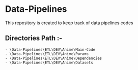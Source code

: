 # Data-Pipelines
This repository is created to keep track of data pipelines codes


## Directories Path :- 
    - \Data-Pipelines\ETL\DEV\Anime\Main-Code
    - \Data-Pipelines\ETL\DEV\Anime\Params
    - \Data-Pipelines\ETL\DEV\Anime\Dependencies
    - \Data-Pipelines\ETL\DEV\Anime\Datasets





